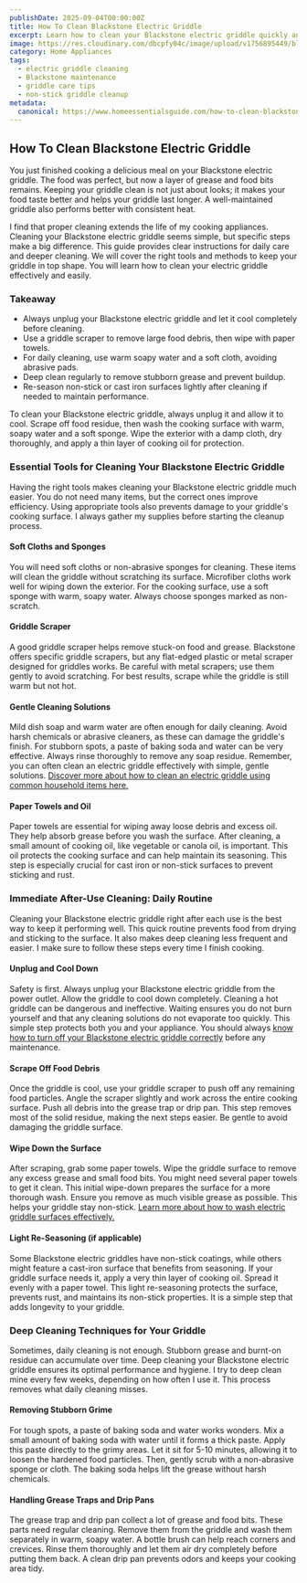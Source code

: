 ```yaml
---
publishDate: 2025-09-04T00:00:00Z
title: How To Clean Blackstone Electric Griddle
excerpt: Learn how to clean your Blackstone electric griddle quickly and effectively. This guide covers daily care, deep cleaning, and essential maintenance tips.
image: https://res.cloudinary.com/dbcpfy04c/image/upload/v1756895449/blog_image_1756895449_nl4umi.webp
category: Home Appliances
tags:
  - electric griddle cleaning
  - Blackstone maintenance
  - griddle care tips
  - non-stick griddle cleanup
metadata:
  canonical: https://www.homeessentialsguide.com/how-to-clean-blackstone-electric-griddle
---
```


## How To Clean Blackstone Electric Griddle

You just finished cooking a delicious meal on your Blackstone electric griddle. The food was perfect, but now a layer of grease and food bits remains. Keeping your griddle clean is not just about looks; it makes your food taste better and helps your griddle last longer. A well-maintained griddle also performs better with consistent heat.

I find that proper cleaning extends the life of my cooking appliances. Cleaning your Blackstone electric griddle seems simple, but specific steps make a big difference. This guide provides clear instructions for daily care and deeper cleaning. We will cover the right tools and methods to keep your griddle in top shape. You will learn how to clean your electric griddle effectively and easily.

### Takeaway

*   Always unplug your Blackstone electric griddle and let it cool completely before cleaning.
*   Use a griddle scraper to remove large food debris, then wipe with paper towels.
*   For daily cleaning, use warm soapy water and a soft cloth, avoiding abrasive pads.
*   Deep clean regularly to remove stubborn grease and prevent buildup.
*   Re-season non-stick or cast iron surfaces lightly after cleaning if needed to maintain performance.

To clean your Blackstone electric griddle, always unplug it and allow it to cool. Scrape off food residue, then wash the cooking surface with warm, soapy water and a soft sponge. Wipe the exterior with a damp cloth, dry thoroughly, and apply a thin layer of cooking oil for protection.

### Essential Tools for Cleaning Your Blackstone Electric Griddle

Having the right tools makes cleaning your Blackstone electric griddle much easier. You do not need many items, but the correct ones improve efficiency. Using appropriate tools also prevents damage to your griddle's cooking surface. I always gather my supplies before starting the cleanup process.

#### Soft Cloths and Sponges

You will need soft cloths or non-abrasive sponges for cleaning. These items will clean the griddle without scratching its surface. Microfiber cloths work well for wiping down the exterior. For the cooking surface, use a soft sponge with warm, soapy water. Always choose sponges marked as non-scratch.

#### Griddle Scraper

A good griddle scraper helps remove stuck-on food and grease. Blackstone offers specific griddle scrapers, but any flat-edged plastic or metal scraper designed for griddles works. Be careful with metal scrapers; use them gently to avoid scratching. For best results, scrape while the griddle is still warm but not hot.

#### Gentle Cleaning Solutions

Mild dish soap and warm water are often enough for daily cleaning. Avoid harsh chemicals or abrasive cleaners, as these can damage the griddle's finish. For stubborn spots, a paste of baking soda and water can be very effective. Always rinse thoroughly to remove any soap residue. Remember, you can often clean an electric griddle effectively with simple, gentle solutions. [Discover more about how to clean an electric griddle using common household items here.](https://homeessentialsguide.com/how-to-clean-electric-griddle)

#### Paper Towels and Oil

Paper towels are essential for wiping away loose debris and excess oil. They help absorb grease before you wash the surface. After cleaning, a small amount of cooking oil, like vegetable or canola oil, is important. This oil protects the cooking surface and can help maintain its seasoning. This step is especially crucial for cast iron or non-stick surfaces to prevent sticking and rust.

### Immediate After-Use Cleaning: Daily Routine

Cleaning your Blackstone electric griddle right after each use is the best way to keep it performing well. This quick routine prevents food from drying and sticking to the surface. It also makes deep cleaning less frequent and easier. I make sure to follow these steps every time I finish cooking.

#### Unplug and Cool Down

Safety is first. Always unplug your Blackstone electric griddle from the power outlet. Allow the griddle to cool down completely. Cleaning a hot griddle can be dangerous and ineffective. Waiting ensures you do not burn yourself and that any cleaning solutions do not evaporate too quickly. This simple step protects both you and your appliance. You should always [know how to turn off your Blackstone electric griddle correctly](https://homeessentialsguide.com/how-to-turn-off-blackstone-electric-griddle) before any maintenance.

#### Scrape Off Food Debris

Once the griddle is cool, use your griddle scraper to push off any remaining food particles. Angle the scraper slightly and work across the entire cooking surface. Push all debris into the grease trap or drip pan. This step removes most of the solid residue, making the next steps easier. Be gentle to avoid damaging the griddle surface.

#### Wipe Down the Surface

After scraping, grab some paper towels. Wipe the griddle surface to remove any excess grease and small food bits. You might need several paper towels to get it clean. This initial wipe-down prepares the surface for a more thorough wash. Ensure you remove as much visible grease as possible. This helps your griddle stay non-stick. [Learn more about how to wash electric griddle surfaces effectively.](https://homeessentialsguide.com/how-to-wash-electric-griddle)

#### Light Re-Seasoning (if applicable)

Some Blackstone electric griddles have non-stick coatings, while others might feature a cast-iron surface that benefits from seasoning. If your griddle surface needs it, apply a very thin layer of cooking oil. Spread it evenly with a paper towel. This light re-seasoning protects the surface, prevents rust, and maintains its non-stick properties. It is a simple step that adds longevity to your griddle.

### Deep Cleaning Techniques for Your Griddle

Sometimes, daily cleaning is not enough. Stubborn grease and burnt-on residue can accumulate over time. Deep cleaning your Blackstone electric griddle ensures its optimal performance and hygiene. I try to deep clean mine every few weeks, depending on how often I use it. This process removes what daily cleaning misses.

#### Removing Stubborn Grime

For tough spots, a paste of baking soda and water works wonders. Mix a small amount of baking soda with water until it forms a thick paste. Apply this paste directly to the grimy areas. Let it sit for 5-10 minutes, allowing it to loosen the hardened food particles. Then, gently scrub with a non-abrasive sponge or cloth. The baking soda helps lift the grease without harsh chemicals.

#### Handling Grease Traps and Drip Pans

The grease trap and drip pan collect a lot of grease and food bits. These parts need regular cleaning. Remove them from the griddle and wash them separately in warm, soapy water. A bottle brush can help reach corners and crevices. Rinse them thoroughly and let them air dry completely before putting them back. A clean drip pan prevents odors and keeps your cooking area tidy.

